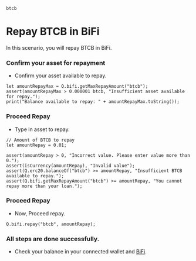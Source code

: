 ```meta-Currency
btcb
```

# Repay BTCB in BiFi

In this scenario, you will repay BTCB in BiFi.

### Confirm your asset for repayment

- Confirm your asset available to repay.

```output-Dynamic
let amountRepayMax = Q.bifi.getMaxRepayAmount("btcb");
assert(amountRepayMax > 0.000001 btcb, "Insufficient asset available for repay.");
print("Balance available to repay: " + amountRepayMax.toString());
```

### Proceed Repay

- Type in asset to repay.

```input BTCB
// Amount of BTCB to repay
let amountRepay = 0.01;
```

```input-Verify
assert(amountRepay > 0, "Incorrect value. Please enter value more than 0.");
assert(isCurrency(amountRepay), "Invalid value");
assert(Q.erc20.balanceOf("btcb") >= amountRepay, "Insufficient BTCB available to repay.");
assert(Q.bifi.getMaxRepayAmount("btcb") >= amountRepay, "You cannot repay more than your loan.");
```

### Proceed Repay

- Now, Proceed repay.

```taster
Q.bifi.repay("btcb", amountRepay);
```

### All steps are done successfully.

- Check your balance in your connected wallet and [BiFi](https://app.bifi.finance/lend).
